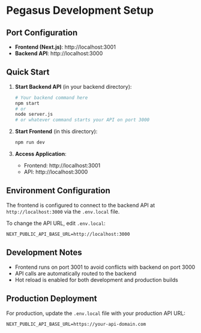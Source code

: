 # Pegasus Development Setup

## Port Configuration

- **Frontend (Next.js)**: http://localhost:3001
- **Backend API**: http://localhost:3000

## Quick Start

1. **Start Backend API** (in your backend directory):
   ```bash
   # Your backend command here
   npm start
   # or
   node server.js
   # or whatever command starts your API on port 3000
   ```

2. **Start Frontend** (in this directory):
   ```bash
   npm run dev
   ```

3. **Access Application**:
   - Frontend: http://localhost:3001
   - API: http://localhost:3000

## Environment Configuration

The frontend is configured to connect to the backend API at `http://localhost:3000` via the `.env.local` file.

To change the API URL, edit `.env.local`:
```env
NEXT_PUBLIC_API_BASE_URL=http://localhost:3000
```

## Development Notes

- Frontend runs on port 3001 to avoid conflicts with backend on port 3000
- API calls are automatically routed to the backend
- Hot reload is enabled for both development and production builds

## Production Deployment

For production, update the `.env.local` file with your production API URL:
```env
NEXT_PUBLIC_API_BASE_URL=https://your-api-domain.com
```
